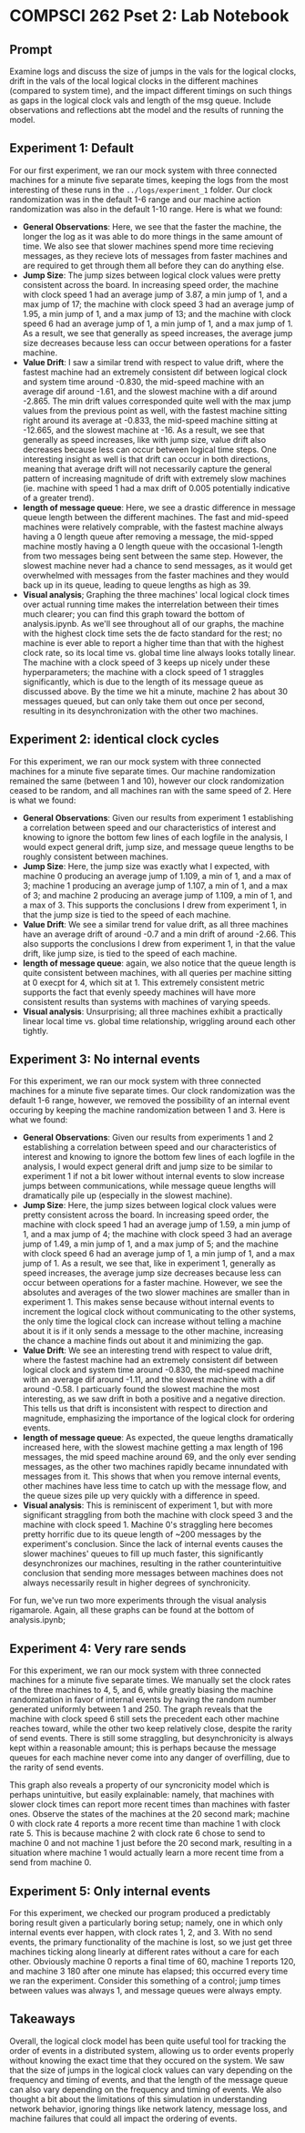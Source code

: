# COMPSCI 262 Pset 2: Lab Notebook

## Prompt
Examine logs and discuss the size of jumps in the vals for the logical clocks, drift in the vals of the local logical clocks in the different machines (compared to system time), and the impact different timings on such things as gaps in the logical clock vals and length of the msg queue. Include observations and reflections abt the model and the results of running the model.

## Experiment 1: Default
For our first experiment, we ran our mock system with three connected machines for a minute five separate times, keeping the logs from the most interesting of these runs in the ```../logs/experiment_1``` folder. Our clock randomization was in the default 1-6 range and our machine action randomization was also in the default 1-10 range. Here is what we found:

- **General Observations**: Here, we see that the faster the machine, the longer the log as it was able to do more things in the same amount of time. We also see that slower machines spend more time recieving messages, as they recieve lots of messages from faster machines and are required to get through them all before they can do anything else.
- **Jump Size**: The jump sizes between logical clock values were pretty consistent across the board. In increasing speed order, the machine with clock speed 1 had an average jump of 3.87, a min jump of 1, and a max jump of 17; the machine with clock speed 3 had an average jump of 1.95, a min jump of 1, and a max jump of 13; and the machine with clock speed 6 had an average jump of 1, a min jump of 1, and a max jump of 1. As a result, we see that generally as speed increases, the average jump size decreases because less can occur between operations for a faster machine. 
- **Value Drift**: I saw a similar trend with respect to value drift, where the fastest machine had an extremely consistent dif between logical clock and system time around -0.830, the mid-speed machine with an average dif around -1.61, and the slowest machine with a dif around -2.865. The min drift values corresponded quite well with the max jump values from the previous point as well, with the fastest machine sitting right around its average at -0.833, the mid-speed machine sitting at -12.665, and the slowest machine at -16. As a result, we see that generally as speed increases, like with jump size, value drift also decreases because less can occur between logical time steps. One interesting insight as well is that drift can occur in both directions, meaning that average drift will not necessarily capture the general pattern of increasing magnitude of drift with extremely slow machines (ie. machine with speed 1 had a max drift of 0.005 potentially indicative of a greater trend).
- **length of message queue**: Here, we see a drastic difference in message queue length between the different machines. The fast and mid-speed machines were relatively comprable, with the fastest machine always having a 0 length queue after removing a message, the mid-spped machine mostly having a 0 length queue with the occasional 1-length from two messages being sent between the same step. However, the slowest machine never had a chance to send messages, as it would get overwhelmed with messages from the faster machines and they would back up in its queue, leading to queue lengths as high as 39. 
- **Visual analysis**; Graphing the three machines' local logical clock times over actual running time makes the interrelation between their times much clearer; you can find this graph toward the bottom of analysis.ipynb. As we'll see throughout all of our graphs, the machine with the highest clock time sets the de facto standard for the rest; no machine is ever able to report a higher time than that with the highest clock rate, so its local time vs. global time line always looks totally linear. The machine with a clock speed of 3 keeps up nicely under these hyperparameters; the machine with a clock speed of 1 straggles significantly, which is due to the length of its message queue as discussed above. By the time we hit a minute, machine 2 has about 30 messages queued, but can only take them out once per second, resulting in its desynchronization with the other two machines.


## Experiment 2: identical clock cycles
For this experiment, we ran our mock system with three connected machines for a minute five separate times. Our machine randomization remained the same (between 1 and 10), however our clock randomization ceased to be random, and all machines ran with the same speed of 2. Here is what we found:

- **General Observations**: Given our results from experiment 1 establishing a correlation between speed and our characteristics of interest and knowing to ignore the bottom few lines of each logfile in the analysis, I would expect general drift, jump size, and message queue lengths to be roughly consistent between machines.
- **Jump Size**: Here, the jump size was exactly what I expected, with machine 0 producing an average jump of 1.109, a min of 1, and a max of 3; machine 1 producing an average jump of 1.107, a min of 1, and a max of 3; and machine 2 producing an average jump of 1.109, a min of 1, and a max of 3. This supports the conclusions I drew from experiment 1, in that the jump size is tied to the speed of each machine.
- **Value Drift**: We see a similar trend for value drift, as all three machines have an average drift of around -0.7 and a min drift of around -2.66. This also supports the conclusions I drew from experiment 1, in that the value drift, like jump size, is tied to the speed of each machine.
- **length of message queue**: again, we also notice that the queue length is quite consistent between machines, with all queries per machine sitting at 0 execpt for 4, which sit at 1. This extremely consistent metric supports the fact that evenly speedy machines will have more consistent results than systems with machines of varying speeds.
- **Visual analysis**: Unsurprising; all three machines exhibit a practically linear local time vs. global time relationship, wriggling around each other tightly.


## Experiment 3: No internal events
For this experiment, we ran our mock system with three connected machines for a minute five separate times. Our clock randomization was the default 1-6 range, however, we removed the possibility of an internal event occuring by keeping the machine randomization between 1 and 3. Here is what we found:

- **General Observations**: Given our results from experiments 1 and 2 establishing a correlation between speed and our characteristics of interest and knowing to ignore the bottom few lines of each logfile in the analysis, I would expect general drift and jump size to be similar to experiment 1 if not a bit lower without internal events to slow increase jumps between communications, while message queue lengths will dramatically pile up (especially in the slowest machine).
- **Jump Size**: Here, the jump sizes between logical clock values were pretty consistent across the board. In increasing speed order, the machine with clock speed 1 had an average jump of 1.59, a min jump of 1, and a max jump of 4; the machine with clock speed 3 had an average jump of 1.49, a min jump of 1, and a max jump of 5; and the machine with clock speed 6 had an average jump of 1, a min jump of 1, and a max jump of 1. As a result, we see that, like in experiment 1, generally as speed increases, the average jump size decreases because less can occur between operations for a faster machine. However, we see the absolutes and averages of the two slower machines are smaller than in experiment 1. This makes sense because without internal events to increment the logical clock without communicating to the other systems, the only time the logical clock can increase without telling a machine about it is if it only sends a message to the other machine, increasing the chance a machine finds out about it and minimizing the gap.
- **Value Drift**: We see an interesting trend with respect to value drift, where the fastest machine had an extremely consistent dif between logical clock and system time around -0.830, the mid-speed machine with an average dif around -1.11, and the slowest machine with a dif around -0.58. I particuarly found the slowest machine the most interesting, as we saw drift in both a positive and a negative direction. This tells us that drift is inconsistent with respect to direction and magnitude, emphasizing the importance of the logical clock for ordering events.
- **length of message queue**: As expected, the queue lengths dramatically increased here, with the slowest machine getting a max length of 196 messages, the mid speed machine around 69, and the only ever sending messages, as the other two machines rapidly became innundated with messages from it. This shows that when you remove internal events, other machines have less time to catch up with the message flow, and the queue sizes pile up very quickly with a difference in speed.
- **Visual analysis**: This is reminiscent of experiment 1, but with more significant straggling from both the machine with clock speed 3 and the machine with clock speed 1. Machine 0's straggling here becomes pretty horrific due to its queue length of ~200 messages by the experiment's conclusion. Since the lack of internal events causes the slower machines' queues to fill up much faster, this significantly desynchronizes our machines, resulting in the rather counterintuitive conclusion that sending more messages between machines does not always necessarily result in higher degrees of synchronicity.

For fun, we've run two more experiments through the visual analysis rigamarole. Again, all these graphs can be found at the bottom of analysis.ipynb;

## Experiment 4: Very rare sends
For this experiment, we ran our mock system with three connected machines for a minute five separate times. We manually set the clock rates of the three machines to 4, 5, and 6, while greatly biasing the machine randomization in favor of internal events by having the random number generated uniformly between 1 and 250. The graph reveals that the machine with clock speed 6 still sets the precedent each other machine reaches toward, while the other two keep relatively close, despite the rarity of send events. There is still some straggling, but desynchronicity is always kept within a reasonable amount; this is perhaps because the message queues for each machine never come into any danger of overfilling, due to the rarity of send events.

This graph also reveals a property of our syncronicity model which is perhaps unintuitive, but easily explainable: namely, that machines with slower clock times can report more recent times than machines with faster ones. Observe the states of the machines at the 20 second mark; machine 0 with clock rate 4 reports a more recent time than machine 1 with clock rate 5. This is because machine 2 with clock rate 6 chose to send to machine 0 and not machine 1 just before the 20 second mark, resulting in a situation where machine 1 would actually learn a more recent time from a send from machine 0.

## Experiment 5: Only internal events
For this experiment, we checked our program produced a predictably boring result given a particularly boring setup; namely, one in which only internal events ever happen, with clock rates 1, 2, and 3. With no send events, the primary functionality of the machine is lost, so we just get three machines ticking along linearly at different rates without a care for each other. Obviously machine 0 reports a final time of 60, machine 1 reports 120, and machine 3 180 after one minute has elapsed; this occurred every time we ran the experiment. Consider this something of a control; jump times between values was always 1, and message queues were always empty.

## Takeaways
Overall, the logical clock model has been quite useful tool for tracking the order of events in a distributed system, allowing us to order events properly without knowing the exact time that they occured on the system. We saw that the size of jumps in the logical clock values can vary depending on the frequency and timing of events, and that the length of the message queue can also vary depending on the frequency and timing of events. We also thought a bit about the limitations of this simulation in understanding network behavior, ignoring things like network latency, message loss, and machine failures that could all impact the ordering of events.